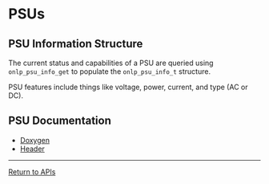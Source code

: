 # PSUs

## PSU Information Structure

The current status and capabilities of a PSU are queried using ```onlp_psu_info_get``` to populate the ```onlp_psu_info_t``` structure.

PSU features include things like voltage, power, current, and type (AC or DC).

## PSU Documentation
* [Doxygen](http://ocp.opennetlinux.org/onlp/group__oid-psu.html)
* [Header](https://github.com/opencomputeproject/OpenNetworkLinux/blob/ONLPv2/packages/base/any/onlp/src/onlp/module/inc/onlp/psu.h)

---
[Return to APIs](http://opencomputeproject.github.io/OpenNetworkLinux/onlp/applications/apis)
